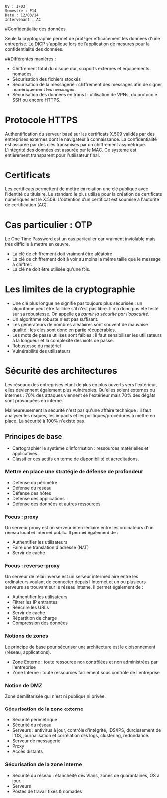 	UV : IF03
	Semestre : P14
	Date : 12/03/14
	Intervenant : AC

#Confidentialite des données 

Seule la cryptographie permet de protéger efficacement les donnees d'une entreprise. 
Le DICP s'applique lors de l'application de mesures pour la confidentialité des données. 

##Différentes manières :
* Chiffrement total du disque dur, supports externes et équipements nomades. 
* Sécurisation des fichiers stockés
* Securisation de la messagerie : chiffrement des messages afin de signer numériquement les messages. 
* Sécurisation des données en transit : utilisation de VPNs, du protocole SSH ou encore HTTPS. 

# Protocole HTTPS
Authentification du serveur basé sur les certificats X.509 validés par des entreprises externes dont le navigateur à connaissance. La confidentialité est assurée par des clés transmises par un chiffrement asymétrique. L'intégrité des données est assurée par le MAC. 
Ce système est entièrement transparent pour l'utilisateur final. 

# Certificats
Les certificats permettent de mettre en relation une clé publique avec l'identité du titulaire. Le standard le plus utilisé pour la création de certificats numériques est le X.509. L'obtention d'un certificat est soumise à l'autorité de certification (AC). 

# Cas particulier : OTP
Le One Time Password est un cas particulier car vraiment inviolable mais très difficile à mettre en œuvre. 

* La clé de chiffrement doit vraiment être aléatoire
* La clé de chiffrement doit à voir au moins la même taille que le message à chiffrer. 
* La clé ne doit être utilisée qu'une fois. 

# Les limites de la cryptographie
* Une clé plus longue ne signifie pas toujours plus sécurisée : un algorithme peut être faillible s'il n'est pas libre. Il n'a donc pas été testé sur sa robustesse. On appelle ça *bannir la sécurité par l'obscurité*. 
* Un algorithme robuste n'est pas suffisant. 
* Les générateurs de nombres aléatoires sont souvent de mauvaise qualité : les clés sont donc en partie récupérables. 
* Les mots de passe utilises sont faibles : il faut sensibiliser les utilisateurs à la longueur et la complexité des mots de passe.
* Robustesse du matériel
* Vulnérabilité des utilisateurs

# Sécurité des architectures
Les réseaux des entreprises étant de plus en plus ouverts vers l'extérieur, elles deviennent également plus vulnérables. Qu'elles soient externes ou internes : 70% des attaques viennent de l'extérieur mais 70% des dégâts sont provoquées en interne. 

Malheureusement la sécurité n'est pas qu'une affaire technique : il faut analyser les risques, les impacts et les politiques/procédures à mettre en place. 
La sécurité à 100% n'existe pas. 

## Principes de base
* Cartographier le système d'information : ressources matérielles et applicatives. 
* Classifier ces actifs en terme de disponibilité et acreditations. 

### Mettre en place une stratégie de défense de profondeur
* Défense du périmètre
* Défense du reseau
* Défense des hôtes
* Defense des applications
* Défense des données et autres ressources

### Focus : proxy
Un serveur proxy est un serveur intermédiaire entre les ordinateurs d'un réseau local et internet public. 
Il permet également de :
* Authentifier les utilisateurs
* Faire une translation d'adresse (NAT)
* Servir de cache



### Focus : reverse-proxy
Un serveur de relai inverse est un serveur intermédiaire entre les ordinateurs voulant de connecter depuis l'Internet et un ou plusieurs serveurs se trouvant sur le réseau interne. 
Il permet également de :
* Authentifier les utilisateurs
* Filtrer les IP entrantes
* Réécrire les URLs
* Servir de cache
* Répartition de charge 
* Compression des données 

### Notions de zones
Le principe de base pour sécuriser une architecture est le cloisonnement (réseau, applications). 
* Zone Externe : toute ressource non contrôlées et non administrées par l'entreprise 
* Zone Interne : toute ressources facilement sous contrôle de l'entreprise 

### Notion de DMZ
Zone démilitarisée qui n'est ni publique ni privée.

### Sécurisation de la zone externe
* Sécurité périmétrique 
* Sécurité du réseau 
* Serveurs : antivirus à jour, contrôle d'intégrité, IDS/IPS, durcissement de l'OS, journalisation et corrélation des logs, clustering, redondance. 
* Serveur de messagerie 
* Proxy
* Accès distants

### Sécurisation de la zone interne
* Sécurité du réseau : étanchéité des Vlans, zones de quarantaines, OS à jour. 
* Serveurs
* Postes de travail fixes & nomades